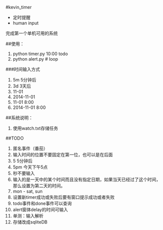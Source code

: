 #kevin_timer

* 定时提醒
* human input

完成第一个单机可用的系统

##使用：
1. python timer.py 10:00 todo
2. python alert.py  # loop

###时间输入方式
1. 5m                5分钟后
2. 3d                3天后
3. 11-01
4. 2014-11-01
5. 11-01 8:00
5. 2014-11-01 8:00

##系统说明：
1. 使用watch.txt存储任务

##TODO
1. 匿名事件（番茄）
2. 输入时间的位置不要固定在第一位，也可以是在后面
2. 5             5分钟后
3. 5pm      今天下午5点
4. 秒不要输入
5. 输入的是一天中的某个时间而且没有指定日期，如果当天已经过了这个时间，那么设置为第二天的时间。
5. mon - sat, sun
7. 设置新timer成功或失败后要有窗口提示成功或者失败
6. todo事件和done事件可以查询
5. alert窗体delay的时间可输入
3. 单测：输入解析
4. 存储改成sqliteDB




